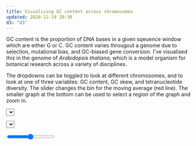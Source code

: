 ```yaml
---
title: Visualising GC content across chromosomes
updated: 2020-12-19 20:30
d3: "d3"
---
```


GC content is the proportion of DNA bases in a given sqeuence window which are either G or C. GC content varies througout a genome due to selection, mutational bias, and GC-biased gene conversion. I've visualised this in the genome of <i>Arabidopsis thaliana</i>, which is a model organism for botanical research across a variety of disciplines.

The dropdowns can be toggled to look at different chromosomes, and to look at one of three variables: GC content, GC skew, and tetranucleotide diversity. The slider changes the bin for the moving average (red line). The smaller graph at the bottom can be used to select a region of the graph and zoom in.

<select id="chromosomeDropdown"></select>

<select id="VariableDropdown"></select>

<input type="range" name="movingAverage" id=movingAverage min="1" max="1000" value="500">

<example>

<script>

function movingAverage(values, N) {
    let i = 0;
    let sum = 0;
    const means = new Float64Array(values.length).fill(NaN);
    for (let n = Math.min(N - 1, values.length); i < n; ++i) {
        sum += values[i];
    }
    for (let n = values.length; i < n; ++i) {
        sum += values[i];
        means[i] = sum / N;
        sum -= values[i - N + 1];
    }
    return means;
}

const margin = { top: 20, bottom: 120, left: 40, right: 20 };
const margin1 = { top: 300, bottom: 40, left: 40, right: 20 };

const height1 = 300;
const height2 = 80;

const width = 954;

const svg = d3
    .select("example")
    .append("svg")
    .attr("viewBox", [0, 0, 1000, 400])
    .attr("width", 900)
    .attr("height", 400);

svg.append("style").text(`

    svg {
    display: block;
    margin: left;
    -webkit-transform: translateX(-20%);
    -ms-transform: translateX(-20%);
    transform: translateX(-20%);
    }

`);

const data = d3.csv("./assets/data/Athaliana_genome_stats.csv", function (d) {

    return {
        ID: d.ID,
        bin: +d.bin.replace(/ [0-9]+-/, ""),
        GCPercent: +d['GC%'],
        GCSkew: +d.GCSkew,
        UniqueKmers: +d.UniqueKmers
    }
});

console.log(data);

data.then(function (data) {
    const chromosomes = [...new Set(data.map(d => d.ID))];
    const variables = Object.keys(data[0]).slice(2, 5);

    d3.select("#chromosomeDropdown")
        .selectAll('myOptionsChrom')
        .data(chromosomes)
        .join('option')
        .text(d => d)
        .attr("value", d => d);

    d3.select("#VariableDropdown")
        .selectAll('myOptionsVar')
        .data(variables)
        .join('option')
        .text(d => d)
        .attr("value", d => d);

    let filteredData = d3.group(data, d => d.ID).get(chromosomes[0]);
    let filteredDataMA = movingAverage(filteredData.map(d => d[variables[0]]), 100);

    for (let i = 0; i < filteredData.length; i++) {
        filteredData[i].MA = filteredDataMA[i];
    }

    let xMin = 0;
    let xMax = d3.max(filteredData.map(d => d.bin));
    let yMin = 0;
    let yMax = d3.max(filteredData.map(d => d[variables[0]]));

    const x = d3
        .scaleLinear()
        .domain([xMin, xMax])
        .range([0, width]);

    const y = d3
        .scaleLinear()
        .domain([yMin, yMax])
        .range([height1, 0]);

    const x2 = d3
        .scaleLinear()
        .domain([xMin, xMax])
        .range([0, width]);

    const y2 = d3
        .scaleLinear()
        .domain([yMin, yMax])
        .range([height2, 50]);

    const xAxis = d3.axisBottom(x).tickFormat(x => `${x / 1000000}MB`);
    const yAxis = d3.axisLeft(y);
    const xAxis2 = d3.axisBottom(x2).tickFormat(x => `${x / 1000000}MB`);
    const yAxis2 = d3.axisLeft(y2);

    const line = d3
        .line()
        .x(d => x(d.bin))
        .y(d => y(d[variables[0]]));

    const line2 = d3
        .line()
        .x(d => x2(d.bin))
        .y(d => y2(d[variables[0]]));

    const movAvgLine = d3
        .line()
        .defined(d => !isNaN(d.MA))
        .x(d => x(d.bin))
        .y(d => y(d.MA));

    const clip = d3
        .selectAll(svg)
        .append('defs')
        .append('svg:clipPath')
        .attr('id', 'clip')
        .append('svg:rect')
        .attr('width', width)
        .attr('height', height1)
        .attr('x', 0)
        .attr('y', 0);

    const linechart = d3
        .selectAll(svg)
        .append('g')
        .attr('class', 'focus')
        .attr('transform', `translate(${margin.left} ${margin.top})`)
        .attr('clip-path', 'url(#clip)');

    const focus = d3
        .selectAll(svg)
        .append('g')
        .attr('class', 'focus')
        .attr('transform', `translate(${margin.left} ${margin.top})`);

    const context = d3
        .selectAll(svg)
        .append('g')
        .attr('class', 'context')
        .attr('transform', `translate(${margin.left} ${margin1.top})`);

    const focusXaxis = focus
        .append('g')
        .attr('class', 'axis axis--x')
        .attr('transform', `translate(0, ${height1})`)
        .call(xAxis);

    focus
        .append('g')
        .attr('class', 'axis axis--y')
        .call(yAxis);

    const yAxisLabel = d3.selectAll(svg)
        .append('text')
        .attr("font-family", "sans-serif")
        .attr("font-size", 10)
        .attr('x', 30)
        .attr('y', 13)
        .text(d3.select("#VariableDropdown").node().value + ": Moving average bin = " + d3.select("#movingAverage").node().value);

    d3.selectAll(svg)
        .append('text')
        .attr("font-family", "sans-serif")
        .attr("font-size", 10)
        .attr('x', width - margin.right - 35)
        .attr('y', height1 + 13)
        .text(data.x);

    const mainLine = linechart
        .append('path')
        .datum(filteredData)
        .attr('class', 'line')
        .attr('d', line)
        .style('fill', 'none')
        .attr('stroke', "black")
        .attr('stroke-width', 1);

    const movingAverageLine = linechart
        .append('path')
        .datum(filteredData)
        .attr('class', 'line1')
        .attr('d', movAvgLine)
        .style('fill', 'none')
        .attr('stroke', 'red')
        .attr('stroke-width', 0.8);

    const bottomLine = context
        .append('path')
        .datum(filteredData)
        .attr('class', 'line2')
        .attr('d', line2)
        .style('fill', 'none')
        .attr('stroke', "black")
        .attr('stroke-width', 0.1);

    context
        .append('g')
        .attr('class', 'axis axis--x')
        .attr('transform', `translate(0, ${height2})`)
        .call(xAxis2);

    const brush = d3
        .brushX()
        .extent([[0, 40], [width, height2]])
        .on('brush end', function (event, d) {
            if (event.sourceEvent && event.sourceEvent.type === "zoom") return;
            var s = event.selection || x2.range();
            x.domain(s.map(x2.invert, x2));
            linechart.selectAll(".line").attr("d", line);
            linechart.selectAll('.line1').attr('d', movAvgLine);
            linechart.selectAll(".line2").attr("d", line2);
            focus.selectAll(".axis--x").call(xAxis);
        });

    context
        .append('g')
        .attr('class', "brush")
        .call(brush);


    function updateChart(movingAverageBin, chromosome, variable) {

        let filteredData = d3.group(data, d => d.ID).get(chromosome);
        let filteredDataMA = movingAverage(filteredData.map(d => d[variable]), movingAverageBin);
        for (let i = 0; i < filteredData.length; i++) {
            filteredData[i].MA = filteredDataMA[i];
        };
        x.domain([xMin, d3.max(filteredData.map(d => d.bin))]);
        x2.domain([xMin, d3.max(filteredData.map(d => d.bin))]);
        y.domain([variable === "GCSkew" ? d3.min(filteredData.map(d => d[variable])) : 0, d3.max(filteredData.map(d => d[variable]))]);
        y2.domain([variable === "GCSkew" ? d3.min(filteredData.map(d => d[variable])) : 0, d3.max(filteredData.map(d => d[variable]))]);

        svg.selectAll('.axis--x')
            .transition()
            .duration(1000)
            .call(xAxis);

        line.y(d => y(d[variable]));
        line2.y(d => y2(d[variable]));

        movingAverageLine
            .datum(filteredData)
            .attr('d', movAvgLine);
        mainLine
            .datum(filteredData)
            .attr('d', line);
        bottomLine
            .datum(filteredData)
            .attr('d', line2);
        yAxisLabel.text(d3.select("#VariableDropdown").node().value + ": Moving average bin = " + d3.select("#movingAverage").node().value)

    }

    d3.select("#movingAverage").on("change", function (d) {
        selectedValue = this.value;
        updateChart(selectedValue, 
            d3.select("#chromosomeDropdown").node().value, 
            d3.select("#VariableDropdown").node().value)
    });
    d3.select("#chromosomeDropdown").on("change", function (d) {
        selectedGroup = this.value;
        updateChart(d3.select("#movingAverage").node().value, 
        selectedGroup, 
        d3.select("#VariableDropdown").node().value)
    });
    d3.select("#VariableDropdown").on("change", function (d) {
        selectedGroup = this.value;
        updateChart(d3.select("#movingAverage").node().value, 
        d3.select("#chromosomeDropdown").node().value, 
        selectedGroup)
    });
    }
)

</script>

</example>
